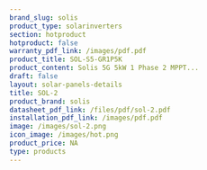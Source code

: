 ```yaml
---
brand_slug: solis
product_type: solarinverters
section: hotproduct
hotproduct: false
warranty_pdf_link: /images/pdf.pdf
product_title: SOL-S5-GR1P5K
product_content: Solis 5G 5kW 1 Phase 2 MPPT...
draft: false
layout: solar-panels-details
title: SOL-2
product_brand: solis
datasheet_pdf_link: /files/pdf/sol-2.pdf
installation_pdf_link: /images/pdf.pdf
image: /images/sol-2.png
icon_image: /images/hot.png
product_price: NA
type: products
---
```

